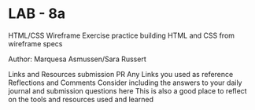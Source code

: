 # LAB - 8a

HTML/CSS Wireframe Exercise
practice building HTML and CSS from wireframe specs

Author: Marquesa Asmussen/Sara Russert

Links and Resources
submission PR
Any Links you used as reference
Reflections and Comments
Consider including the answers to your daily journal and submission questions here
This is also a good place to reflect on the tools and resources used and learned
